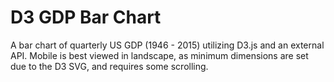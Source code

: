 # D3 GDP Bar Chart
A bar chart of quarterly US GDP (1946 - 2015) utilizing D3.js and an external API. Mobile is best viewed in landscape, as minimum dimensions are set due to the D3 SVG, and requires some scrolling.
